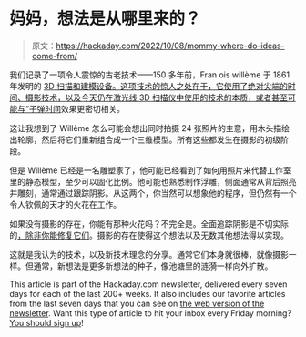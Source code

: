 # 妈妈，想法是从哪里来的？

> 原文：<https://hackaday.com/2022/10/08/mommy-where-do-ideas-come-from/>

我们记录了一项令人震惊的古老技术——150 多年前，Fran ois willème 于 1861 年发明的 [3D 扫描和建模设备。这项技术的惊人之处在于，它使用了绝对尖端的时间、摄影技术，以及今天仍在激光线 3D 扫描仪中使用的技术的本质，或者甚至可能与“](https://hackaday.com/2022/10/02/in-a-way-3d-scanning-is-over-a-century-old/)[子弹时间](https://en.wikipedia.org/wiki/Bullet_time)效果更密切相关。

这让我想到了 Willème 怎么可能会想出同时拍摄 24 张照片的主意，用木头描绘出轮廓，然后将它们重新组合成一个三维模型。所有这些都发生在摄影的初级阶段。

但是 Willème 已经是一名雕塑家了，他可能已经看到了如何用照片来代替工作室里的静态模型，至少可以固化比例。他可能也熟悉制作浮雕，侧面通常从背后照亮并雕刻，通常通过跟踪阴影。从这两个，你当然可以想象他的程序，但仍然有一个令人钦佩的天才的火花在工作。

如果没有摄影的存在，你能有那种火花吗？不完全是。全面追踪阴影是不切实际的[，除非你能修复它们](https://talbot.bodleian.ox.ac.uk/2016/02/05/on-the-art-of-fixing-a-shadow-talbots-first-publication-on-photography/)。摄影的存在使得这个想法以及无数其他想法得以实现。

这就是我认为的技术，以及新技术理念的分享。通常它们本身就很棒，就像摄影一样。但通常，新想法是更多新想法的种子，像池塘里的涟漪一样向外扩散。

This article is part of the Hackaday.com newsletter, delivered every seven days for each of the last 200+ weeks. It also includes our favorite articles from the last seven days that you can see on [the web version of the newsletter](https://mailchi.mp/hackaday.com/hackaday-newsletter-649368). Want this type of article to hit your inbox every Friday morning? [You should sign up](http://eepurl.com/gTMxQf)!